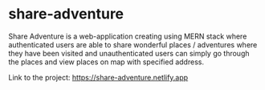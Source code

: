 # share-adventure
Share Adventure is a web-application creating using MERN stack where authenticated users are able to share wonderful places / adventures where they have been visited and unauthenticated users can simply go through the places and view places on map with specified address.

Link to the project: https://share-adventure.netlify.app
